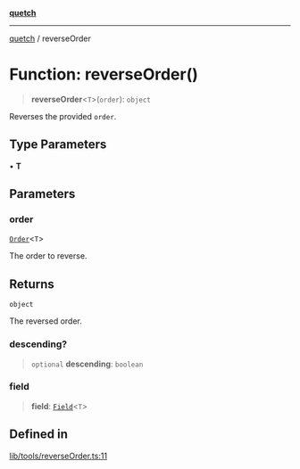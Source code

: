 [**quetch**](../README.md)

***

[quetch](../README.md) / reverseOrder

# Function: reverseOrder()

> **reverseOrder**\<`T`\>(`order`): `object`

Reverses the provided `order`.

## Type Parameters

• **T**

## Parameters

### order

[`Order`](../type-aliases/Order.md)\<`T`\>

The order to reverse.

## Returns

`object`

The reversed order.

### descending?

> `optional` **descending**: `boolean`

### field

> **field**: [`Field`](../type-aliases/Field.md)\<`T`\>

## Defined in

[lib/tools/reverseOrder.ts:11](https://github.com/nevoland/quetch/blob/74684cd5cd1bd7a08980d4ce305ecc4be0c3e8b8/lib/tools/reverseOrder.ts#L11)
